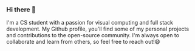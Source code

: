 ### Hi there 👋

I'm a CS student with a passion for visual computing and full stack development. My Github profile, you'll find some of my personal projects and contributions to the open-source community. I'm always open to collaborate and learn from others, so feel free to reach out!😄

<!--
- 🔭 I’m currently working on ...
- 🌱 I’m currently learning ...
- 👯 I’m looking to collaborate on ...
- 🤔 I’m looking for help with ...
- 💬 Ask me about ...
- 📫 How to reach me: ...
- 😄 Pronouns: ...
- ⚡ Fun fact: ...
-->
